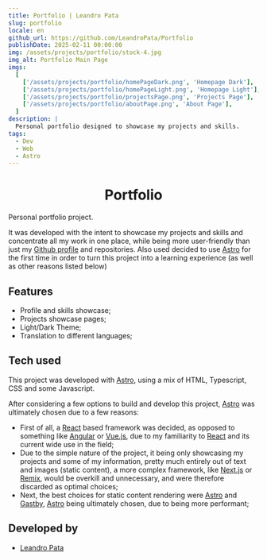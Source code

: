 ```yaml
---
title: Portfolio | Leandro Pata
slug: portfolio
locale: en
github_url: https://github.com/LeandroPata/Portfolio
publishDate: 2025-02-11 00:00:00
img: /assets/projects/portfolio/stock-4.jpg
img_alt: Portfolio Main Page
imgs:
  [
    ['/assets/projects/portfolio/homePageDark.png', 'Homepage Dark'],
    ['/assets/projects/portfolio/homePageLight.png', 'Homepage Light'],
    ['/assets/projects/portfolio/projectsPage.png', 'Projects Page'],
    ['/assets/projects/portfolio/aboutPage.png', 'About Page'],
  ]
description: |
  Personal portfolio designed to showcase my projects and skills.
tags:
  - Dev
  - Web
  - Astro
---
```


<h1 style='text-align: center;'>Portfolio</h1>

Personal portfolio project.

It was developed with the intent to showcase my projects and skills and concentrate all my work in one place, while being more user-friendly than just my <a href='https://github.com/LeandroPata' target=_blank>Github profile</a> and repositories. Also used decided to use <a href="https://astro.build/" target=_blank>Astro</a> for the first time in order to turn this project into a learning experience (as well as other reasons listed below)

## Features

- Profile and skills showcase;
- Projects showcase pages;
- Light/Dark Theme;
- Translation to different languages;

<!-- <p align='middle'>
  <img align='top' src='/src/assets/projects/portfolio/homePageDark.png' alt = 'HomePageDark' width=190>
  <img align='top' src='/src/assets/projects/portfolio/homePageLight.png' alt = 'HomePageLight' width=190>
  <img align='top' src='/src/assets/projects/portfolio/projectsPage.png' alt = 'ProjectsPage' width=190>
  <img align='top' src='/src/assets/projects/portfolio/aboutPage.png' alt = 'AboutPage' width=190>
</p> -->

## Tech used

This project was developed with <a href="https://astro.build/" target=_blank>Astro</a>, using a mix of HTML, Typescript, CSS and some Javascript.

After considering a few options to build and develop this project, <a href="https://astro.build/" target=_blank>Astro</a> was ultimately chosen due to a few reasons:

- First of all, a <a href="https://react.dev/" target=_blank>React</a> based framework was decided, as opposed to something like <a href="https://angular.dev/" target=_blank>Angular</a> or <a href="https://vuejs.org/" target=_blank>Vue.js</a>, due to my familiarity to <a href="https://react.dev/" target=_blank>React</a> and its current wide use in the field;
- Due to the simple nature of the project, it being only showcasing my projects and some of my information, pretty much entirely out of text and images (static content), a more complex framework, like <a href="https://nextjs.org/" target=_blank>Next.js</a> or <a href="https://remix.run/" target=_blank>Remix</a>, would be overkill and unnecessary, and were therefore discarded as optimal choices;
- Next, the best choices for static content rendering were <a href="https://astro.build/" target=_blank>Astro</a> and <a href="https://www.gatsbyjs.com/" target=_blank>Gastby</a>, <a href="https://astro.build/" target=_blank>Astro</a> being ultimately chosen, due to being more performant;

## Developed by

- [Leandro Pata](/about/)
